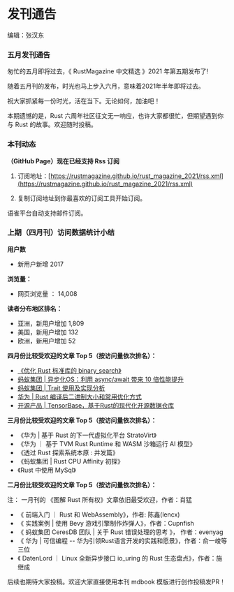 # 发刊通告

编辑：张汉东

### 五月发刊通告

匆忙的五月即将过去，《 RustMagazine 中文精选 》2021 年第五期发布了! 

随着五月刊的发布，时光也马上步入六月，意味着2021年半年即将过去。

祝大家抓紧每一份时光，活在当下。无论如何，加油吧！

本期遗憾的是，Rust 六周年社区征文无一响应，也许大家都很忙，但期望遇到你与 Rust 的故事。欢迎随时投稿。

### 本刊动态

**（GitHub Page）现在已经支持 Rss 订阅**

1. 订阅地址：[https://rustmagazine.github.io/rust_magazine_2021/rss.xml](https://rustmagazine.github.io/rust_magazine_2021/rss.xml)

2. 复制订阅地址到你最喜欢的订阅工具开始订阅。

语雀平台自动支持邮件订阅。


### 上期（四月刊）访问数据统计小结

**用户数**

- 新用户新增 2017

**浏览量：**

- 网页浏览量 ： 14,008

**读者分布地区排名：**

- 亚洲，新用户增加 1,809
- 美国，新用户增加 132
- 欧洲，新用户增加 52

**四月份比较受欢迎的文章 Top 5（按访问量依次排名）：**

- [《优化 Rust 标准库的 binary_search》](https://rustmagazine.github.io/rust_magazine_2021/chapter_4/improve-std-slice-binary-search.html)
- [蚂蚁集团 | 异步化OS：利用 async/await 带来 10 倍性能提升](https://rustmagazine.github.io/rust_magazine_2021/chapter_4/ant_async_os_opt.html)
- [蚂蚁集团 | Trait 使用及实现分析](https://rustmagazine.github.io/rust_magazine_2021/chapter_4/ant_trait.html)
- [华为 | Rust 编译后二进制大小和常用优化方式](https://rustmagazine.github.io/rust_magazine_2021/chapter_4/hw_bin_opt.html)
- [开源产品 | TensorBase，基于Rust的现代化开源数据仓库](https://rustmagazine.github.io/rust_magazine_2021/chapter_4/tensorbase.html)

**三月份比较受欢迎的文章 Top 5（按访问量依次排名）：**

- 《华为 | 基于 Rust 的下一代虚拟化平台 StratoVirt》
- 《华为 ｜ 基于 TVM Rust Runtime 和 WASM 沙箱运行 AI 模型》
- 《透过 Rust 探索系统本原 : 并发篇》
- 《蚂蚁集团 | Rust CPU Affinity 初探》
- 《Rust 中使用 MySql》


**二月份比较受欢迎的文章 Top 5（按访问量依次排名）：**

注： 一月刊的 《图解 Rust 所有权》文章依旧最受欢迎，作者：肖猛 

- 《 前端入门 ｜ Rust 和 WebAssembly》，作者: 陈鑫(lencx)
- 《 实践案例 | 使用 Bevy 游戏引擎制作炸弹人》，作者：Cupnfish
- 《 蚂蚁集团 CeresDB 团队 | 关于 Rust 错误处理的思考 》， 作者：evenyag
- 《 华为 | 可信编程 -- 华为引领Rust语言开发的实践和愿景》，作者：俞一峻等三位
- 《 DatenLord ｜ Linux 全新异步接口 io_uring 的 Rust 生态盘点》，作者：施继成

后续也期待大家投稿。欢迎大家直接使用本刊 mdbook 模版进行创作投稿发PR！
